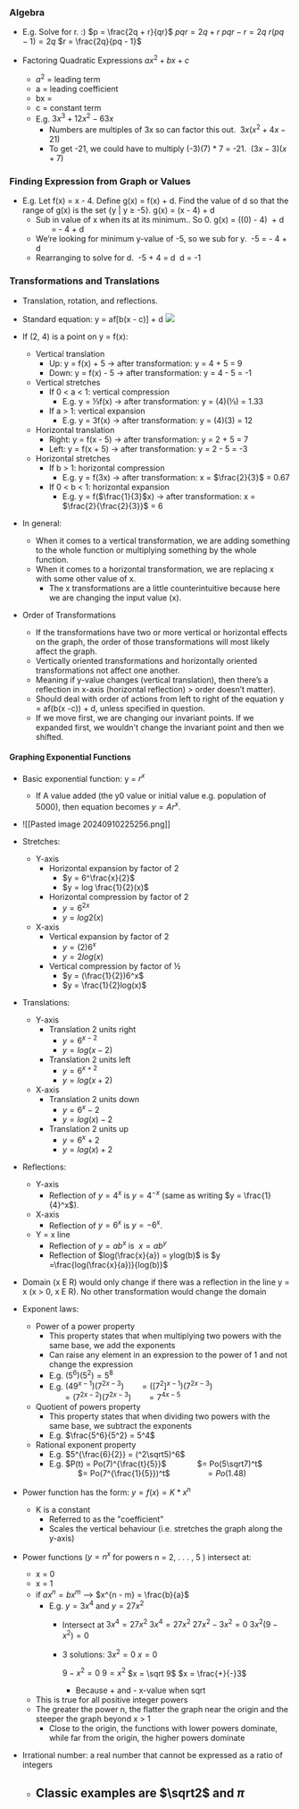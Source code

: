 ### Algebra
- E.g. Solve for r. :)
		$p = \frac{2q + r}{qr}$
		$pqr = 2q + r$
		$pqr - r = 2q$
		$r(pq - 1) = 2q$
		$r = \frac{2q}{pq - 1}$
		
- Factoring Quadratic Expressions
	$ax^{2} + bx + c$
	- $a^2$ = leading term 
	- a = leading coefficient 
	- bx = 
	- c = constant term
	- E.g.
		$3x^3 + 12x^2 - 63x$
		- Numbers are multiples of 3x so can factor this out. 
		$3x(x^2 + 4x - 21)$
		- To get -21, we could have to multiply (-3)(7) * 7 = -21. 
		$(3x - 3)(x + 7)$
### Finding Expression from Graph or Values
- E.g. Let f(x) = x - 4. Define g(x) = f(x) + d. Find the value of d so that the range of g(x) is the set {y | y ≥ -5}.
    g(x) = (x - 4) + d
	- Sub in value of x when its at its minimum.. So 0.
	g(x) = ((0) - 4)  + d
	       = - 4 + d 
	- We’re looking for minimum y-value of -5, so we sub for y. 
	-5 = - 4 + d 
	- Rearranging to solve for d. 
	-5 + 4 = d 
	d = -1
### Transformations and Translations
- Translation, rotation, and reflections.
- Standard equation: y = af[b(x - c)] + d
![](https://lh7-rt.googleusercontent.com/docsz/AD_4nXd6Gs58m4BzuzpDaMK3D6t-4PcJJ3Ua5MD4kotW7KkeGEiJxqECGDicX_n-Dc_pwOF1EpifLJE9znpdZPF30l0xE5g4gSslF6zVJE2Xc057BhYUu-F13NENQoxSOlGuvK_QBEHRFrqUsqX6bFfV1SYP1L_O?key=6nzOubOsu7KFg1-d9eViDA)

- If (2, 4) is a point on y = f(x):
	- Vertical translation
		- Up: y = f(x) + 5 → after transformation: y = 4 + 5 = 9
		- Down: y = f(x) - 5 → after transformation: y = 4 - 5 = -1
	- Vertical stretches
		- If 0 < a < 1: vertical compression
			- E.g. y = ⅓f(x) → after transformation: y = (4)(⅓) = 1.33
		- If a > 1: vertical expansion
			- E.g. y = 3f(x) → after transformation: y = (4)(3) = 12
	- Horizontal translation
		- Right: y = f(x - 5) → after transformation: y = 2 + 5 = 7
		- Left: y = f(x + 5) → after transformation: y = 2 - 5 = -3
	- Horizontal stretches
		- If b > 1: horizontal compression
			- E.g. y = f(3x) → after transformation: x = $\frac{2}{3}$ = 0.67
		- If 0 < b < 1: horizontal expansion
			- E.g. y = f($\frac{1}{3}$x) → after transformation: x = $\frac{2}{\frac{2}{3}}$ = 6
- In general:
	- When it comes to a vertical transformation, we are adding something to the whole function or multiplying something by the whole function.
	- When it comes to a horizontal transformation, we are replacing x with some other value of x. 
		- The x transformations are a little counterintuitive because here we are changing the input value (x).
- Order of Transformations
	- If the transformations have two or more vertical or horizontal effects on the graph, the order of those transformations will most likely affect the graph.
	- Vertically oriented transformations and horizontally oriented transformations not affect one another.
	- Meaning if y-value changes (vertical translation), then there’s a reflection in x-axis (horizontal reflection) > order doesn’t matter).
	- Should deal with order of actions from left to right of the equation y = af(b(x -c)) + d, unless specified in question.
	- If we move first, we are changing our invariant points. If we expanded first, we wouldn't change the invariant point and then we shifted.

#### Graphing Exponential Functions

- Basic exponential function: y = $r^x$ 
	- If A value added (the y0 value or initial value e.g. population of 5000), then equation becomes $y = Ar^x$.
- ![[Pasted image 20240910225256.png]]
- Stretches:
	- Y-axis
		- Horizontal expansion by factor of 2
			- $y = 6^\frac{x}{2}$
			- $y = log \frac{1}{2}(x)$ 
		- Horizontal compression by factor of 2
			- $y = 6^{2x}$
			- $y = log 2(x)$
	- X-axis
		- Vertical expansion by factor of 2
			- $y = (2)6^x$
			- $y = 2log(x)$
		- Vertical compression by factor of ½ 
			- $y = (\frac{1}{2})6^x$
			- $y = \frac{1}{2}log(x)$
- Translations: 
	- Y-axis
		- Translation 2 units right
			- $y = 6^{x - 2}$
			- $y = log(x - 2)$
		- Translation 2 units left 
			- $y = 6^{x + 2}$
			- $y = log(x + 2)$
	- X-axis
		- Translation 2 units down
			- $y = 6^x - 2$
			- $y = log(x) - 2$
		- Translation 2 units up
			- $y = 6^x + 2$ 
			- $y = log(x) + 2$ 
- Reflections: 
	- Y-axis
		- Reflection of $y = 4^x$ is $y = 4^{-x}$ (same as writing $y = \frac{1}{4}^x$).
	- X-axis
		- Reflection of $y = 6^x$ is $y = -6^x$.
	- Y = x line
		- Reflection of $y = ab^x$ is  $x = ab^y$
		- Reflection of $log(\frac{x}{a}) = ylog(b)$ is $y =\frac{log(\frac{x}{a})}{log(b)}$
- Domain (x E R) would only change if there was a reflection in the line y = x (x > 0, x E R). No other transformation would change the domain

- Exponent laws:
	- Power of a power property
		- This property states that when multiplying two powers with the same base, we add the exponents
		- Can raise any element in an expression to the power of 1 and not change the expression
		- E.g. $(5^6)(5^2)= 5^8$
		- E.g. $(49^{x-1})(7^{2x-3})$ 
	          $= ([7^2]^{x-1})(7^{2x-3})$  
	          $= (7^{2x-2})(7^{2x-3})$ 
	          $= 7^{4x-5}$
	- Quotient of powers property
		- This property states that when dividing two powers with the same base, we subtract the exponents
		- E.g. $\frac{5^6}{5^2} = 5^4$
	- Rational exponent property 
		- E.g. $5^{\frac{6}{2}} = (^2\sqrt5)^6$
		- E.g. $P(t) = Po(7)^{\frac{t}{5}}$
		             $= Po(5\sqrt7)^t$
		             $= Po(7^{\frac{1}{5}})^t$  
		             $= Po(1.48)$
- Power function has the form: $y = f(x) = K * x^n$
	- K is a constant
		- Referred to as the "coefficient"
		- Scales the vertical behaviour (i.e. stretches the graph along the y-axis)
- Power functions ($y = n^x$ for powers n = 2, . . . , 5 ) intersect at: 
	- x = 0 
	- x = 1
	- if $ax^{n}= bx^{m}$ --> $x^{n - m} = \frac{b}{a}$
		- E.g. $y = 3x^4$ and $y = 27x^2$
			- Intersect at $3x^{4} = 27x^2$
			$3x^{4} = 27x^2$
			$27x^{2} - 3x^{2} = 0$
			$3x^2(9 - x^2) = 0$
			- 3 solutions:
				$3x^{2} = 0$
				$x = 0$

				$9 - x^2 = 0$
				$9 = x^2$
				$x = \sqrt 9$
				$x = \frac{+}{-}3$
				- Because + and - x-value when sqrt 
	- This is true for all positive integer powers
	- The greater the power n, the flatter the graph near the origin and the steeper the graph beyond x > 1
		- Close to the origin, the functions with lower powers dominate, while far from the origin, the higher powers dominate
- Irrational number: a real number that cannot be expressed as a ratio of integers
	- Classic examples are $\sqrt2$ and $\pi$
		- 
